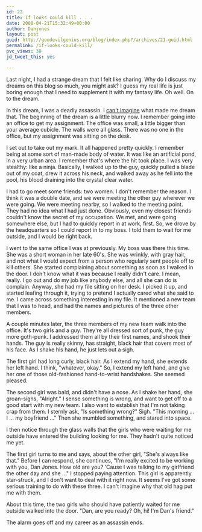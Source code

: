 ```yaml
---
id: 22
title: If looks could kill . . .
date: 2008-04-21T15:32:49+00:00
author: Danjones
layout: post
guid: http://goodevilgenius.org/blog/index.php?/archives/21-guid.html
permalink: /if-looks-could-kill/
pvc_views: 38
jd_tweet_this: yes

---
```

Last night, I had a strange dream that I felt like sharing. Why do I discuss my dreams on this blog so much, you might ask? I guess my real life is just boring enough that I need to supplement it with my fantasy life. Oh well. On to the dream.

In this dream, I was a deadly assassin. I [can't imagine](http://delilah-production.blogspot.com/2008/04/kicking-butt.html) what made me dream that. The beginning of the dream is a little blurry now. I remember going into an office to get my assignment. The office was small, a little bigger than your average cubicle. The walls were all glass. There was no one in the office, but my assignment was sitting on the desk.

I set out to take out my mark. It all happened pretty quickly. I remember being at some sort of man-made body of water. It was like an artificial pond, in a very urban area. I remember that's where the hit took place. I was very stealthy: like a ninja. Basically, I walked up to the guy, quickly pulled a blade out of my coat, drew it across his neck, and walked away as he fell into the pool, his blood draining into the crystal clear water.

I had to go meet some friends: two women. I don't remember the reason. I think it was a double date, and we were meeting the other guy wherever we were going. We were meeting nearby, so I walked to the meeting point. They had no idea what I had just done. Obviously, even my closest friends couldn't know the secret of my occupation. We met, and were going somewhere else, but I had to quickly report in at work, first. So, we drove by the headquarters so I could report in to my boss. I told them to wait for me outside, and I would be right back.

I went to the same office I was at previously. My boss was there this time. She was a short woman in her late 60's. She was wrinkly, with gray hair, and not what I would expect from a person who regularly sent people off to kill others. She started complaining about something as soon as I walked in the door. I don't know what it was because I really didn't care. I mean, really. I go out and do my job like anybody else, and all she can do is complain. Anyway, she had my file sitting on her desk. I picked it up, and started leafing through it, trying to pretend I actually cared what she said to me. I came across something interesting in my file. It mentioned a new team that I was to head, and had the names and pictures of the three other members.

A couple minutes later, the three members of my new team walk into the office. It's two girls and a guy. They're all dressed sort of punk, the guy more goth-punk. I addressed them all by their first names, and shook their hands. The guy is really skinny, has straight, black hair that covers most of his face. As I shake his hand, he just lets out a sigh.

The first girl had long curly, black hair. As I extend my hand, she extends her left hand. I think, "whatever, okay." So, I extend my left hand, and give her one of those old-fashioned hand-to-wrist handshakes. She seemed pleased.

The second girl was bald, and didn't have a nose. As I shake her hand, she groan-sighs, "Alright." I sense something is wrong, and want to get off to a good start with my new team. I also want to establish that I'm not taking crap from them. I sternly ask, "Is something wrong?" Sigh. "This morning &hellip; I &hellip; my boyfriend &hellip;" Then she mumbled something, and stared into space.

I then notice through the glass walls that the girls who were waiting for me outside have entered the building looking for me. They hadn't quite noticed me yet.

The first girl turns to me and says, about the other girl, "She's always like that." Before I can respond, she continues, "I'm really excited to be working with you, Dan Jones. How old are you? 'Cause I was talking to my girlfriend the other day and she &hellip;" I stopped paying attention. This girl is apparently star-struck, and I don't want to deal with it right now. It seems I've got some serious training to do with these three. I can't imagine why that old hag put me with them.

About this time, the two girls who should have patiently waited for me outside walked into the door. "Dan, are you ready? Oh, hi! I'm Dan's friend."

The alarm goes off and my career as an assassin ends.
